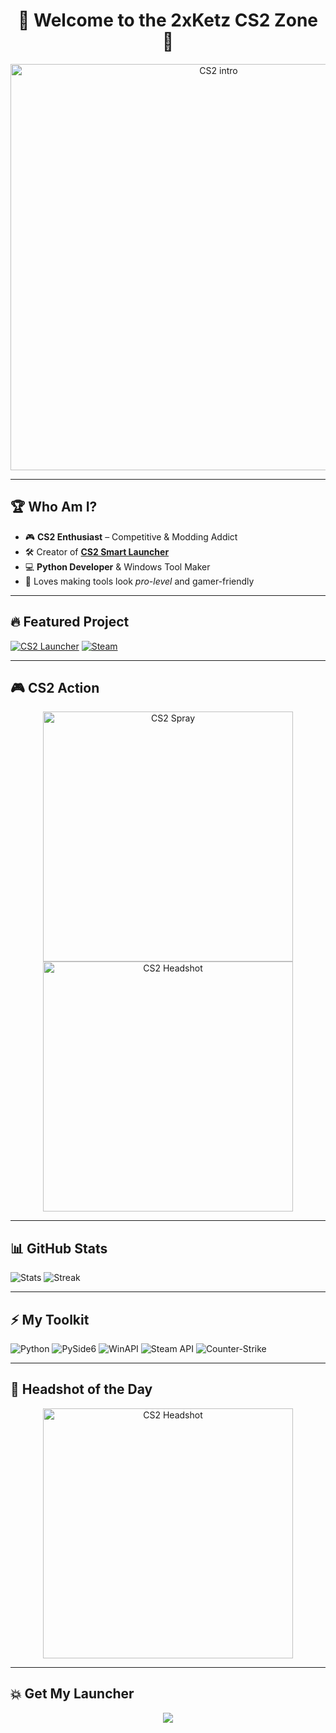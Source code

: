 <!-- HEADER -->
<h1 align="center">🎯 Welcome to the 2xKetz CS2 Zone 🎯</h1>

<p align="center">
  <img src="https://media3.giphy.com/media/v1.Y2lkPTc5MGI3NjExY3U0OTN2Mm9xazR5aDhiY3hndXpzd2NndDRyNzZ1dHg4aXg3OThoeCZlcD12MV9pbnRlcm5hbF9naWZfYnlfaWQmY3Q9Zw/6urGFMNHU5pF4cLIUW/giphy.gif" width="650" alt="CS2 intro">
</p>

---

## 🏆 Who Am I?
- 🎮 **CS2 Enthusiast** – Competitive & Modding Addict  
- 🛠 Creator of **[CS2 Smart Launcher](https://github.com/2xKetz/CS2-Launcher/releases/latest/download/CS2_Launcher.exe)**  
- 💻 **Python Developer** & Windows Tool Maker  
- 🎨 Loves making tools look *pro-level* and gamer-friendly  

---

## 🔥 Featured Project
[![CS2 Launcher](https://img.shields.io/badge/CS2%20Launcher-Download-yellow?style=for-the-badge&logo=counter-strike&logoColor=black)](https://github.com/2xKetz/CS2-Launcher/releases/latest/download/CS2_Launcher.exe)
[![Steam](https://img.shields.io/badge/Steam-Profile-000000?style=for-the-badge&logo=steam&logoColor=white)](https://steamcommunity.com/id/YOURSTEAMID)

---

## 🎮 CS2 Action
<p align="center">
  <img src="https://media.giphy.com/media/Xdq8Z0pht2yrj2gdrF/giphy.gif" width="400" alt="CS2 Spray">
  <img src="https://media.giphy.com/media/5xaOcLTbRz2UIdbN0qI/giphy.gif" width="400" alt="CS2 Headshot">
</p>

---

## 📊 GitHub Stats
![Stats](https://github-readme-stats.vercel.app/api?username=2xKetz&show_icons=true&theme=tokyonight&title_color=FFD700&icon_color=FFD700&text_color=FFFFFF&bg_color=0D1117)
![Streak](https://github-readme-streak-stats.herokuapp.com/?user=2xKetz&theme=tokyonight&fire=FFD700&ring=FFD700&currStreakLabel=FFD700)

---

## ⚡ My Toolkit
![Python](https://img.shields.io/badge/Python-FFD43B?style=for-the-badge&logo=python&logoColor=306998)
![PySide6](https://img.shields.io/badge/PySide6-41CD52?style=for-the-badge&logo=qt&logoColor=white)
![WinAPI](https://img.shields.io/badge/WinAPI-0078D6?style=for-the-badge&logo=windows&logoColor=white)
![Steam API](https://img.shields.io/badge/Steam%20API-000000?style=for-the-badge&logo=steam&logoColor=white)
![Counter-Strike](https://img.shields.io/badge/Counter--Strike-FFD700?style=for-the-badge&logo=counter-strike&logoColor=black)

---

## 🎯 Headshot of the Day
<p align="center">
  <img src="https://media.giphy.com/media/26AHONQ79FdWZhAI0/giphy.gif" width="400" alt="CS2 Headshot">
</p>

---

## 💥 Get My Launcher
<p align="center">
  <a href="https://github.com/2xKetz/CS2-Launcher/releases/latest/download/CS2_Launcher.exe">
    <img src="https://img.shields.io/badge/Download-CS2%20Launcher-FFD700?style=for-the-badge&logo=counter-strike&logoColor=black">
  </a>
</p>
